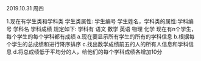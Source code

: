 2019.10.31 周四

1.现在有学生类和学科类   学生类属性: 学生编号  学生姓名，学科类的属性:学科编号   学科名   学科成绩
规定如下:   学科有 语文  数学  英语  物理 化学
现在有n个学生，每个学生的每个学科都有成绩
a.现在要显示所有学生的所有的学科信息
b.根据每个学生的总成绩和进行降序排序
c.找出数学成绩前五的人的所有人信息和学科信息
d.将总成绩低于平均分的人，给他们的每个学科成绩各增加10分
